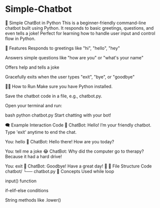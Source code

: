 # Simple-Chatbot

🤖 Simple ChatBot in Python
This is a beginner-friendly command-line chatbot built using Python. It responds to basic greetings, questions, and even tells a joke! Perfect for learning how to handle user input and control flow in Python.

📌 Features
Responds to greetings like "hi", "hello", "hey"

Answers simple questions like "how are you" or "what's your name"

Offers help and tells a joke

Gracefully exits when the user types "exit", "bye", or "goodbye"

🧑‍💻 How to Run
Make sure you have Python installed.

Save the chatbot code in a file, e.g., chatbot.py.

Open your terminal and run:

bash
python chatbot.py
Start chatting with your bot!

🗨️ Example Interaction
Code
🤖 ChatBot: Hello! I’m your friendly chatbot.
Type 'exit' anytime to end the chat.

You: hello
🤖 ChatBot: Hello there! How are you today?

You: tell me a joke
😂 ChatBot: Why did the computer go to therapy? Because it had a hard drive!

You: exit
🤖 ChatBot: Goodbye! Have a great day! 👋
📂 File Structure
Code
chatbot/
└── chatbot.py
🧠 Concepts Used
while loop

input() function

if-elif-else conditions

String methods like .lower()

